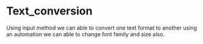 # Text_conversion
Using input method we can able to convert one text format to another using an automation we can able to change font family and size also.
